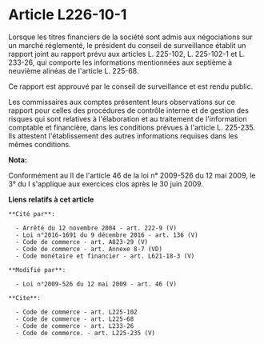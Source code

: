 # Article L226-10-1

Lorsque les titres financiers de la société sont admis aux négociations sur un marché réglementé, le président du conseil de
surveillance établit un rapport joint au rapport prévu aux articles L. 225-102, L. 225-102-1 et L. 233-26, qui comporte les
informations mentionnées aux septième à neuvième alinéas de l'article L. 225-68. 

Ce rapport est approuvé par le conseil de surveillance et est rendu public. 

Les commissaires aux comptes présentent leurs observations sur ce rapport pour celles des procédures de contrôle interne et
de gestion des risques qui sont relatives à l'élaboration et au traitement de l'information comptable et financière, dans les
conditions prévues à l'article L. 225-235. Ils attestent l'établissement des autres informations requises dans les mêmes
conditions.

**Nota:**

Conformément au II de l'article 46 de la loi n° 2009-526 du 12 mai 2009, le 3° du I s'applique aux exercices clos après le 30
juin 2009.

**Liens relatifs à cet article**

	**Cité par**:

	  - Arrêté du 12 novembre 2004 - art. 222-9 (V)
	  - Loi n°2016-1691 du 9 décembre 2016 - art. 136 (V)
	  - Code de commerce - art. A823-29 (V)
	  - Code de commerce - art. Annexe 8-7 (VD)
	  - Code monétaire et financier - art. L621-18-3 (V)

	**Modifié par**:

	  - Loi n°2009-526 du 12 mai 2009 - art. 46 (V)

	**Cite**:

	  - Code de commerce - art. L225-102
	  - Code de commerce - art. L225-68
	  - Code de commerce - art. L233-26
	  - Code de commerce. - art. L225-235 (V)
